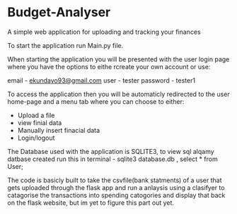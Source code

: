 # Budget-Analyser
A simple web application for uploading and tracking your finances 

To start the application run Main.py file.

When starting the application you will be presented with the user login page where you have the options to eithe rcreate your own account or use:

email - ekundayo93@gmail.com 
user - tester 
password - tester1

To access the application then you will be automaticly redirected to the user home-page and a menu tab where you can choose to either:
- Upload a file
- view finial data 
- Manually insert finacial data 
- Login/logout

The Database used with the application is SQLITE3, to view sql alqamy datbase created run this in terminal - sqlite3 database.db , select * from User;

The code is basicly built to take the csvfile(bank statments) of a user that gets uploaded through the flask app and run a anlaysis using a clasifyer to catagorise the transactions into spending catogories and display that back on the flask website, but im yet to figure this part out yet.
